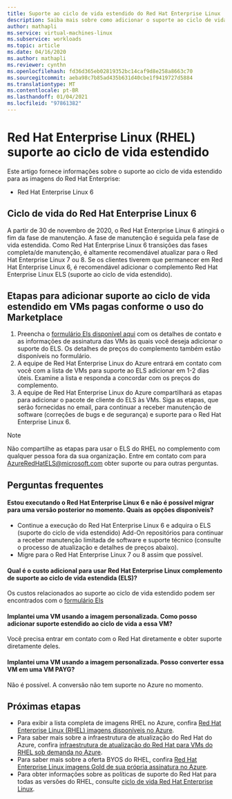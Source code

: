 ```yaml
---
title: Suporte ao ciclo de vida estendido do Red Hat Enterprise Linux
description: Saiba mais sobre como adicionar o suporte ao ciclo de vida estendido do Red Hat Enterprise
author: mathapli
ms.service: virtual-machines-linux
ms.subservice: workloads
ms.topic: article
ms.date: 04/16/2020
ms.author: mathapli
ms.reviewer: cynthn
ms.openlocfilehash: fd36d365eb02819352bc14caf9d8e258a8663c70
ms.sourcegitcommit: aeba98c7b85ad435b631d40cbe1f9419727d5884
ms.translationtype: MT
ms.contentlocale: pt-BR
ms.lasthandoff: 01/04/2021
ms.locfileid: "97861382"
---
```

# <a name="red-hat-enterprise-linux-rhel-extended-lifecycle-support"></a>Red Hat Enterprise Linux (RHEL) suporte ao ciclo de vida estendido
Este artigo fornece informações sobre o suporte ao ciclo de vida estendido para as imagens do Red Hat Enterprise:
* Red Hat Enterprise Linux 6  

## <a name="red-hat-enterprise-linux-6-lifecycle"></a>Ciclo de vida do Red Hat Enterprise Linux 6
A partir de 30 de novembro de 2020, o Red Hat Enterprise Linux 6 atingirá o fim da fase de manutenção. A fase de manutenção é seguida pela fase de vida estendida. Como Red Hat Enterprise Linux 6 transições das fases completa/de manutenção, é altamente recomendável atualizar para o Red Hat Enterprise Linux 7 ou 8. Se os clientes tiverem que permanecer em Red Hat Enterprise Linux 6, é recomendável adicionar o complemento Red Hat Enterprise Linux ELS (suporte ao ciclo de vida estendido).

## <a name="steps-to-add-extended-lifecycle-support-on-marketplace-pay-as-you-go-vms"></a>Etapas para adicionar suporte ao ciclo de vida estendido em VMs pagas conforme o uso do Marketplace
1. Preencha o [formulário Els disponível aqui](https://aka.ms/els-form) com os detalhes de contato e as informações de assinatura das VMs às quais você deseja adicionar o suporte do ELS. Os detalhes de preços do complemento também estão disponíveis no formulário.
1. A equipe de Red Hat Enterprise Linux do Azure entrará em contato com você com a lista de VMs para suporte ao ELS adicionar em 1-2 dias úteis. Examine a lista e responda a concordar com os preços do complemento.
1. A equipe de Red Hat Enterprise Linux do Azure compartilhará as etapas para adicionar o pacote de cliente do ELS às VMs. Siga as etapas, que serão fornecidas no email, para continuar a receber manutenção de software (correções de bugs e de segurança) e suporte para o Red Hat Enterprise Linux 6.

> [!Note]
> Não compartilhe as etapas para usar o ELS do RHEL no complemento com qualquer pessoa fora da sua organização. Entre em contato com para AzureRedHatELS@microsoft.com obter suporte ou para outras perguntas.

## <a name="frequently-asked-questions"></a>Perguntas frequentes

#### <a name="im-running-red-hat-enterprise-linux-6-and-cant-migrate-to-a-later-version-at-this-time-what-options-do-i-have"></a>Estou executando o Red Hat Enterprise Linux 6 e não é possível migrar para uma versão posterior no momento. Quais as opções disponíveis?
* Continue a execução do Red Hat Enterprise Linux 6 e adquira o ELS (suporte do ciclo de vida estendido) Add-On repositórios para continuar a receber manutenção limitada de software e suporte técnico (consulte o processo de atualização e detalhes de preços abaixo).
* Migre para o Red Hat Enterprise Linux 7 ou 8 assim que possível.

#### <a name="what-is-the-additional-charge-for-using-red-hat-enterprise-linux-extended-life-cycle-support-els-add-on"></a>Qual é o custo adicional para usar Red Hat Enterprise Linux complemento de suporte ao ciclo de vida estendida (ELS)?
Os custos relacionados ao suporte ao ciclo de vida estendido podem ser encontrados com o [formulário Els](https://aka.ms/els-form)

#### <a name="ive-deployed-a-vm-by-using-custom-image-how-can-i-add-extended-lifecycle-support-to-this-vm"></a>Implantei uma VM usando a imagem personalizada. Como posso adicionar suporte estendido ao ciclo de vida a essa VM?
Você precisa entrar em contato com o Red Hat diretamente e obter suporte diretamente deles.

#### <a name="ive-deployed-a-vm-by-using-custom-image-can-i-convert-this-vm-to-a-payg-vm"></a>Implantei uma VM usando a imagem personalizada. Posso converter essa VM em uma VM PAYG?
Não é possível. A conversão não tem suporte no Azure no momento.


## <a name="next-steps"></a>Próximas etapas

* Para exibir a lista completa de imagens RHEL no Azure, confira [Red Hat Enterprise Linux (RHEL) imagens disponíveis no Azure](./redhat-imagelist.md).
* Para saber mais sobre a infraestrutura de atualização do Red Hat do Azure, confira [infraestrutura de atualização do Red Hat para VMs do RHEL sob demanda no Azure](./redhat-rhui.md).
* Para saber mais sobre a oferta BYOS do RHEL, confira [Red Hat Enterprise Linux imagens Gold de sua própria assinatura no Azure](./byos.md).
* Para obter informações sobre as políticas de suporte do Red Hat para todas as versões do RHEL, consulte [ciclo de vida Red Hat Enterprise Linux](https://access.redhat.com/support/policy/updates/errata).